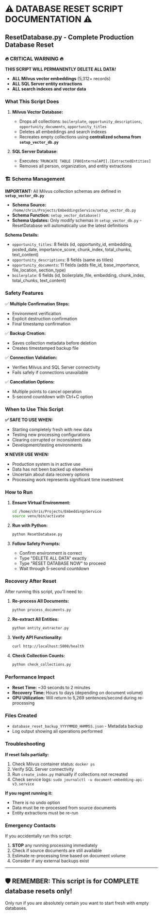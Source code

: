 # ⚠️ DATABASE RESET SCRIPT DOCUMENTATION ⚠️

## ResetDatabase.py - Complete Production Database Reset

### 🔥 CRITICAL WARNING 🔥

**THIS SCRIPT WILL PERMANENTLY DELETE ALL DATA!**

- **ALL Milvus vector embeddings** (5,312+ records)
- **ALL SQL Server entity extractions** 
- **ALL search indexes and vector data**

### What This Script Does

1. **Milvus Vector Database:**
   - Drops all collections: `boilerplate`, `opportunity_descriptions`, `opportunity_documents`, `opportunity_titles`
   - Deletes all embeddings and search indexes
   - Recreates empty collections using **centralized schema from `setup_vector_db.py`**

2. **SQL Server Database:**
   - Executes: `TRUNCATE TABLE [FBOInternalAPI].[ExtractedEntities]`
   - Removes all person, organization, and entity extractions

### 🏗️ Schema Management

**IMPORTANT:** All Milvus collection schemas are defined in **`setup_vector_db.py`**

- **Schema Source:** `/home/chris/Projects/EmbeddingsService/setup_vector_db.py`
- **Schema Function:** `setup_vector_database()`
- **Schema Updates:** Only modify schemas in `setup_vector_db.py` - ResetDatabase will automatically use the latest definitions

**Schema Details:**
- `opportunity_titles`: 8 fields (id, opportunity_id, embedding, posted_date, importance_score, chunk_index, total_chunks, text_content)
- `opportunity_descriptions`: 8 fields (same as titles)
- `opportunity_documents`: 11 fields (adds file_id, base_importance, file_location, section_type)
- `boilerplate`: 6 fields (id, boilerplate_file, embedding, chunk_index, total_chunks, text_content)

### Safety Features

✅ **Multiple Confirmation Steps:**
- Environment verification
- Explicit destruction confirmation
- Final timestamp confirmation

✅ **Backup Creation:**
- Saves collection metadata before deletion
- Creates timestamped backup file

✅ **Connection Validation:**
- Verifies Milvus and SQL Server connectivity
- Fails safely if connections unavailable

✅ **Cancellation Options:**
- Multiple points to cancel operation
- 5-second countdown with Ctrl+C option

### When to Use This Script

**✅ SAFE TO USE WHEN:**
- Starting completely fresh with new data
- Testing new processing configurations
- Clearing corrupted or inconsistent data
- Development/testing environments

**❌ NEVER USE WHEN:**
- Production system is in active use
- Data has not been backed up elsewhere
- Uncertain about data recovery options
- Processing work represents significant time investment

### How to Run

1. **Ensure Virtual Environment:**
   ```bash
   cd /home/chris/Projects/EmbeddingsService
   source venv/bin/activate
   ```

2. **Run with Python:**
   ```bash
   python ResetDatabase.py
   ```

3. **Follow Safety Prompts:**
   - Confirm environment is correct
   - Type "DELETE ALL DATA" exactly
   - Type "RESET DATABASE NOW" to proceed
   - Wait through 5-second countdown

### Recovery After Reset

After running this script, you'll need to:

1. **Re-process All Documents:**
   ```bash
   python process_documents.py
   ```

2. **Re-extract All Entities:**
   ```bash
   python entity_extractor.py
   ```

3. **Verify API Functionality:**
   ```bash
   curl http://localhost:5000/health
   ```

4. **Check Collection Counts:**
   ```bash
   python check_collections.py
   ```

### Performance Impact

- **Reset Time:** ~30 seconds to 2 minutes
- **Recovery Time:** Hours to days (depending on document volume)
- **GPU Utilization:** Will return to 5,269 sentences/second during re-processing

### Files Created

- `database_reset_backup_YYYYMMDD_HHMMSS.json` - Metadata backup
- Log output showing all operations performed

### Troubleshooting

**If reset fails partially:**
1. Check Milvus container status: `docker ps`
2. Verify SQL Server connectivity
3. Run `create_index.py` manually if collections not recreated
4. Check service logs: `sudo journalctl -u document-embedding-api-v3.service`

**If you regret running it:**
- There is no undo option
- Data must be re-processed from source documents
- Entity extractions must be re-run

### Emergency Contacts

If you accidentally run this script:
1. **STOP** any running processing immediately
2. Check if source documents are still available
3. Estimate re-processing time based on document volume
4. Consider if any external backups exist

---

## 🛡️ REMEMBER: This script is for COMPLETE database resets only!

Only run if you are absolutely certain you want to start fresh with empty databases.
